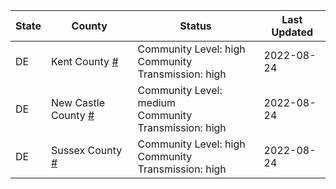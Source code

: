 State | County | Status | Last Updated
--- | --- | --- | --- 
DE | Kent County <a href="#kent_county">#</a> | <a name="kent_county"></a>Community Level: high<br/>Community Transmission: high | 2022-08-24
DE | New Castle County <a href="#new_castle_county">#</a> | <a name="new_castle_county"></a>Community Level: medium<br/>Community Transmission: high | 2022-08-24
DE | Sussex County <a href="#sussex_county">#</a> | <a name="sussex_county"></a>Community Level: high<br/>Community Transmission: high | 2022-08-24
